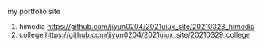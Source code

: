 
my portfolio site
1. himedia https://github.com/jiyun0204/2021uiux_site/20210323_himedia
3. college https://github.com/jiyun0204/2021uiux_site/20210329_college

